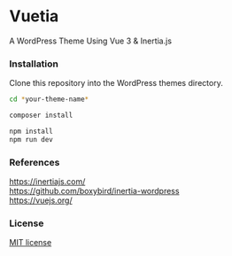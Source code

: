 # Vuetia

A WordPress Theme Using Vue 3 & Inertia.js

### Installation
Clone this repository into the WordPress themes directory.

```bash
cd *your-theme-name*

composer install

npm install
npm run dev
```

### References
https://inertiajs.com/  
https://github.com/boxybird/inertia-wordpress  
https://vuejs.org/  
 

### License
[MIT license](https://opensource.org/licenses/MIT)